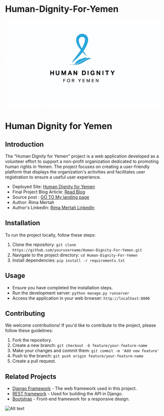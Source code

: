 # Human-Dignity-For-Yemen
![Alt text](logo.jpg)
# Human Dignity for Yemen

## Introduction
The "Human Dignity for Yemen" project is a web application developed as a volunteer effort to support a non-profit organization dedicated to promoting human rights in Yemen. The project focuses on creating a user-friendly platform that displays the organization's activities and facilitates user registration to ensure a useful user experience.

- Deployed Site: [Human Dignity for Yemen](https://www.mertahrima.tech)
- Final Project Blog Article: [Read Blog](https://www.linkedin.com/posts/rima-m-507609227_unveiling-human-dignity-for-yemen-empowering-activity-7140804414352551936-KeFI?utm_source=share&utm_medium=member_desktop)
- Source post : [GO TO My landing page](https://clairima.github.io/My-landing-page)
- Author: Rima Mertah
- Author's LinkedIn: [Rima Mertah LinkedIn](https://www.linkedin.com/in/rima-m-507609227)

## Installation
To run the project locally, follow these steps:

1. Clone the repository: `git clone https://github.com/yourusername/Human-Dignity-For-Yemen.git`
2. Navigate to the project directory: `cd Human-Dignity-For-Yemen`
3. Install dependencies: `pip install -r requirements.txt`

## Usage
- Ensure you have completed the installation steps.
- Run the development server: `python manage.py runserver`
- Access the application in your web browser: `http://localhost:8000`

## Contributing
We welcome contributions! If you'd like to contribute to the project, please follow these guidelines:
1. Fork the repository.
2. Create a new branch: `git checkout -b feature/your-feature-name`
3. Make your changes and commit them: `git commit -m 'Add new feature'`
4. Push to the branch: `git push origin feature/your-feature-name`
5. Create a pull request.

## Related Projects
- [Django Framework](https://github.com/django/django) - The web framework used in this project.
- [REST framework](https://github.com/encode/django-rest-framework) - Used for building the API in Django.
- [Bootstrap](https://github.com/twbs/bootstrap) - Front-end framework for a responsive design.


![Alt text](<team-img1 (2).png>)
